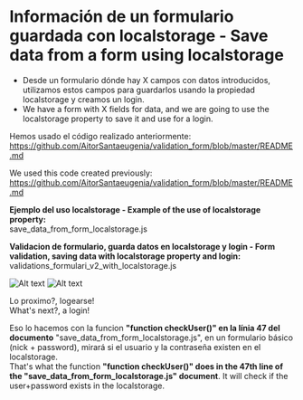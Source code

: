 # Información de un formulario guardada con localstorage - Save data from a form using localstorage <br>

- Desde un formulario dónde hay X campos con datos introducidos, utilizamos estos campos para guardarlos usando la propiedad localstorage y creamos un login.<br>
- We have a form with X fields for data, and we are going to use the localstorage property to save it and use for a login. 


Hemos usado el código realizado anteriormente: <br>
https://github.com/AitorSantaeugenia/validation_form/blob/master/README.md

We used this code created previously: <br>
https://github.com/AitorSantaeugenia/validation_form/blob/master/README.md

<b>Ejemplo del uso localstorage - Example of the use of localstorage property:</b><br>
save_data_from_form_localstorage.js

<b>Validacion de formulario, guarda datos en localstorage y login - Form validation, saving data with localstorage property and login:</b><br>
validations_formulari_v2_with_localstorage.js

![Alt text](https://cloud.githubusercontent.com/assets/14861253/18612495/4c920ed4-7d5b-11e6-98a7-563a259ae977.png)
![Alt text](https://cloud.githubusercontent.com/assets/14861253/18612494/4c90e964-7d5b-11e6-8c9a-88c9fe9fb9b3.png)

Lo proximo?, logearse!<br>
What's next?, a login!<br>

Eso lo hacemos con la funcion <b>"function checkUser()" en la línia 47 del documento</b> "save_data_from_form_localstorage.js", en un formulario básico (nick + password), mirará si el usuario y la contraseña existen en el localstorage. <br>
That's what the function <b>"function checkUser()" does in the 47th line of the "save_data_from_form_localstorage.js" document</b>. It will check if the user+password exists in the localstorage.
